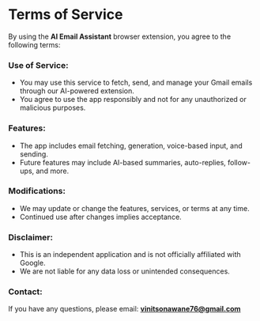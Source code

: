# Terms of Service

By using the **AI Email Assistant** browser extension, you agree to the following terms:

### Use of Service:
- You may use this service to fetch, send, and manage your Gmail emails through our AI-powered extension.
- You agree to use the app responsibly and not for any unauthorized or malicious purposes.

### Features:
- The app includes email fetching, generation, voice-based input, and sending.
- Future features may include AI-based summaries, auto-replies, follow-ups, and more.

### Modifications:
- We may update or change the features, services, or terms at any time.
- Continued use after changes implies acceptance.

### Disclaimer:
- This is an independent application and is not officially affiliated with Google.
- We are not liable for any data loss or unintended consequences.

### Contact:
If you have any questions, please email: **vinitsonawane76@gmail.com**
